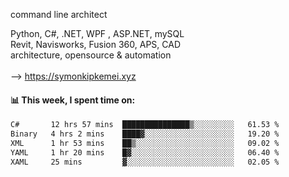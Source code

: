 command line architect

Python, C#, .NET, WPF , ASP.NET, mySQL <br>
Revit, Navisworks, Fusion 360, APS, CAD <br>
architecture, opensource & automation<br>
<br>
--> https://symonkipkemei.xyz

#### 📊 This week, I spent time on:
<!--START_SECTION:waka-->

```txt
C#       12 hrs 57 mins  ███████████████▒░░░░░░░░░   61.53 %
Binary   4 hrs 2 mins    ████▓░░░░░░░░░░░░░░░░░░░░   19.20 %
XML      1 hr 53 mins    ██▒░░░░░░░░░░░░░░░░░░░░░░   09.02 %
YAML     1 hr 20 mins    █▓░░░░░░░░░░░░░░░░░░░░░░░   06.40 %
XAML     25 mins         ▓░░░░░░░░░░░░░░░░░░░░░░░░   02.05 %
```

<!--END_SECTION:waka-->
